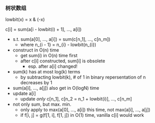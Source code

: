 ### 树状数组

lowbit(x) = x & (-x)

c[i] = sum(a[i - lowbit(i) + 1], ..., a[i])
- s.t. sum(a[0], ..., a[i]) = sum(c[n_1], ..., c[n_m])
    - where n_{i - 1} = n_{i} - lowbit(n_{i})
- construct in O(n) time
    - get sum(i) in O(n) time first
    - after c[i] constructed, sum[i] is obsolete
        - esp. after a[i] changed!
- sum(k) has at most log(k) terms
    - by subtracting lowbit(k), # of 1 in binary repersentation of n decreases by 1
- sum(a[i], ..., a[j]) also get in O(logN) time
- update a[i]
    - update *only* c[n_1], c[n_2 = n_1 + lowbit(i)], ..., c[n_m]
- not only sum, but max. min.
    - only apply to max(a[0], ..., a[i]) this time, not max(a[i], ..., a[j])
    - if f[i, j] = g(f[1, i], f[1, j]) in O(1) time, vanilla c[i] would work
